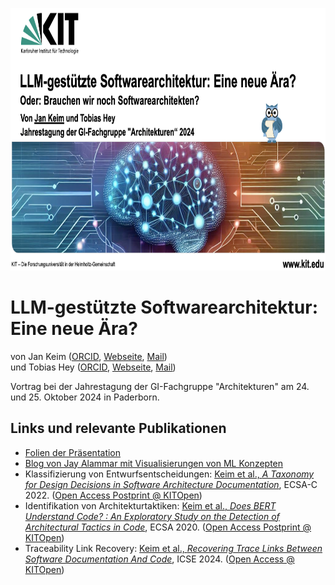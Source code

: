 <p align="center"> 
	<img alt="ArDoCo" src="titleslide.png" height="420"/>
</p>

# LLM-gestützte Softwarearchitektur: Eine neue Ära? 
von Jan Keim ([ORCID](https://orcid.org/0000-0002-8899-7081), [Webseite](https://mcse.kastel.kit.edu/staff_Keim_Jan.php), [Mail](mailto:jan.keim@kit.edu)) <br>
und Tobias Hey ([ORCID](https://orcid.org/0000-0003-0381-1020), [Webseite](https://mcse.kastel.kit.edu/staff_tobias_hey.php), [Mail](mailto:hey@kit.edu))

Vortrag bei der Jahrestagung der GI-Fachgruppe "Architekturen" am 24. und 25. Oktober 2024 in Paderborn.

## Links und relevante Publikationen
- [Folien der Präsentation](./presentation_fgarch24_keim.pdf)
- [Blog von Jay Alammar mit Visualisierungen von ML Konzepten](https://jalammar.github.io/)
- Klassifizierung von Entwurfsentscheidungen: [Keim et al., *A Taxonomy for Design Decisions in Software Architecture Documentation*](https://doi.org/10.1007/978-3-031-36889-9_29), ECSA-C 2022. ([Open Access Postprint @ KITOpen](https://doi.org/10.5445/IR/1000160794/post))
- Identifikation von Architekturtaktiken: [Keim et al., *Does BERT Understand Code? : An Exploratory Study on the Detection of Architectural Tactics in Code*](https://doi.org/10.1007/978-3-030-58923-3_15), ECSA 2020. ([Open Access Postprint @ KITOpen](https://doi.org/10.5445/IR/1000124838))
- Traceability Link Recovery: [Keim et al., *Recovering Trace Links Between Software Documentation And Code*](https://doi.org/10.1145/3597503.3639130), ICSE 2024. ([Open Access @ KITOpen](https://doi.org/10.5445/IR/1000165692/pub))
